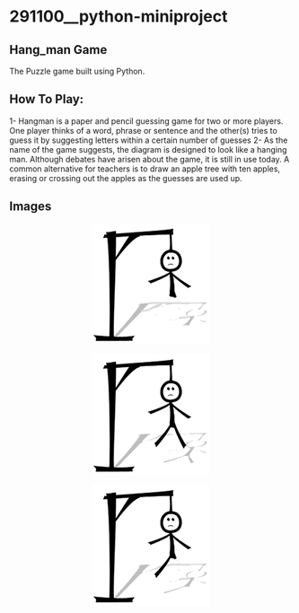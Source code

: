 # 291100__python-miniproject
## Hang_man Game
 The Puzzle game built using Python.
 
 ## How To Play:
1- Hangman is a paper and pencil guessing game for two or more players. One player thinks of a word, phrase or sentence and the other(s) tries to guess it by suggesting letters within a certain number of guesses
2- As the name of the game suggests, the diagram is designed to look like a hanging man. Although debates have arisen about the game, it is still in use today. A common alternative for teachers is to draw an apple tree with ten apples, erasing or crossing out the apples as the guesses are used up.

## Images
<p align="center">
  <img src=https://github.com/Harshbaisla/291100__python-miniproject/blob/main/Images/hangman1.png
</p>
<p align="center">
  <img src=https://github.com/Harshbaisla/291100__python-miniproject/blob/main/Images/hangman2.png
</p>
<p align="center">
  <img src=https://github.com/Harshbaisla/291100__python-miniproject/blob/main/Images/hangman3.png
</p>
